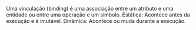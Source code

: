 Uma vinculação (binding) é uma associação entre um atributo e uma entidade ou entre uma operação e um símbolo.
Estática: Acontece antes da execução e é imutável.
Dinâmica: Acontece ou muda durante a execução.